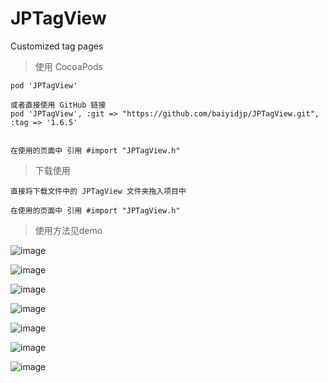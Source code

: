 # JPTagView
Customized tag pages

> 使用 CocoaPods

```
pod 'JPTagView' 

或者直接使用 GitHub 链接
pod 'JPTagView', :git => "https://github.com/baiyidjp/JPTagView.git", :tag => '1.6.5'


在使用的页面中 引用 #import "JPTagView.h"

```

> 下载使用

```
直接将下载文件中的 JPTagView 文件夹拖入项目中

在使用的页面中 引用 #import "JPTagView.h"
```


> 使用方法见demo

![image](https://github.com/baiyidjp/JPTagViewDemo/blob/master/gif/000.gif)

![image](https://github.com/baiyidjp/JPTagViewDemo/blob/master/gif/111.gif)

![image](https://github.com/baiyidjp/JPTagViewDemo/blob/master/gif/222.gif)

![image](https://github.com/baiyidjp/JPTagViewDemo/blob/master/gif/333.gif)

![image](https://github.com/baiyidjp/JPTagViewDemo/blob/master/gif/444.gif)

![image](https://github.com/baiyidjp/JPTagViewDemo/blob/master/gif/555.gif)

![image](https://github.com/baiyidjp/JPTagViewDemo/blob/master/gif/666.gif)

